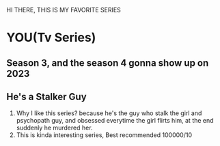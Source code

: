 HI THERE, THIS IS MY FAVORITE SERIES
# YOU(Tv Series)
## Season 3, and the season 4 gonna show up on 2023
## He's a Stalker Guy
1. Why I like this series? because he's the guy who stalk the girl and psychopath guy, and obsessed everytime the girl flirts him, at the end suddenly he murdered her.
2. This is kinda interesting series, Best recommended 100000/10
